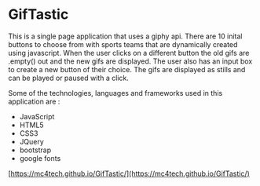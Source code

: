 # GifTastic

This is a single page application that uses a giphy api. There are 10 inital buttons to choose from with sports teams that are dynamically created using javascript. When the user clicks on a different button the old gifs are .empty() out and the new gifs are displayed. The user also has an input box to create a new button of their choice. The gifs are displayed as stills and can be played or paused with a click.

Some of the technologies, languages and frameworks used in this application are :
* JavaScript
* HTML5
* CSS3
* JQuery
* bootstrap
* google fonts


[https://mc4tech.github.io/GifTastic/](https://mc4tech.github.io/GifTastic/)